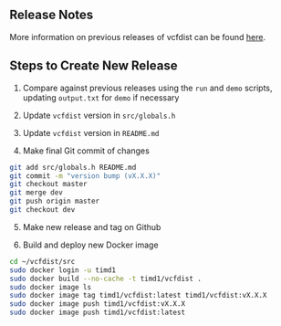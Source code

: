 ## Release Notes
More information on previous releases of vcfdist can be found [here](https://github.com/timd1/vcfdist/releases).

## Steps to Create New Release

1. Compare against previous releases using the `run` and `demo` scripts, updating `output.txt` for `demo` if necessary

2. Update `vcfdist` version in `src/globals.h`

3. Update `vcfdist` version in `README.md`

4. Make final Git commit of changes
```bash
git add src/globals.h README.md
git commit -m "version bump (vX.X.X)"
git checkout master
git merge dev
git push origin master
git checkout dev
```

5. Make new release and tag on Github

6. Build and deploy new Docker image
```bash
cd ~/vcfdist/src
sudo docker login -u timd1
sudo docker build --no-cache -t timd1/vcfdist .
sudo docker image ls
sudo docker image tag timd1/vcfdist:latest timd1/vcfdist:vX.X.X
sudo docker image push timd1/vcfdist:vX.X.X
sudo docker image push timd1/vcfdist:latest
```